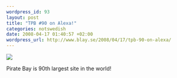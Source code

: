 ```yaml
--- 
wordpress_id: 93 
layout: post
title: "TPB #90 on Alexa!" 
categories: notswedish
date: 2008-04-17 01:40:57 +02:00 
wordpress_url: http://www.blay.se/2008/04/17/tpb-90-on-alexa/ 
---
```


[![](http://farm3.static.flickr.com/2294/2419975288_cb4bc32ff5.jpg?v=0)](http://www.alexa.com/data/details/traffic_details/thepiratebay.org)

Pirate Bay is 90th largest site in the world!

